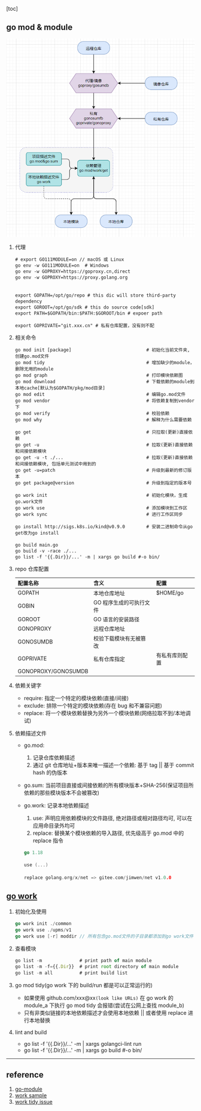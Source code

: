 [toc]

## go mod & module

![avatar](/static/image/go-mod.png)

1. 代理

   ```shell
   # export GO111MODULE=on // macOS 或 Linux
   go env -w GO111MODULE=on  # Windows
   go env -w GOPROXY=https://goproxy.cn,direct
   go env -w GOPROXY=https://proxy.golang.org


   export GOPATH=/opt/go/repo # this dic will store third-party dependency
   export GOROOT=/opt/go/sdk # this do source code[sdk]
   export PATH=$GOPATH/bin:$PATH:$GOROOT/bin # expoer path

   export GOPRIVATE="git.xxx.cn" # 私有仓库配置，没有则不配
   ```

2. 相关命令

   ```shell
   go mod init [package]                            # 初始化当前文件夹, 创建go.mod文件
   go mod tidy                                      # 增加缺少的module，删除无用的module
   go mod graph                                     # 打印模块依赖图
   go mod download                                  # 下载依赖的module到本地cache[默认为$GOPATH/pkg/mod目录]
   go mod edit                                      # 编辑go.mod文件
   go mod vendor                                    # 将依赖复制到vendor下
   go mod verify                                    # 校验依赖
   go mod why                                       # 解释为什么需要依赖

   go get                                           # 只拉取(更新)直接依赖
   go get -u                                        # 拉取(更新)直接依赖和间接依赖模块
   go get -u -t ./...                               # 拉取(更新)直接依赖和间接依赖模块, 包括单元测试中用到的
   go get -u=patch                                  # 升级到最新的修订版本
   go get package@version                           # 升级到指定的版本号

   go work init                                     # 初始化模块，生成go.work文件
   go work use                                      # 添加模块到工作区
   go work sync                                     # 进行工作区同步

   go install http://sigs.k8s.io/kind@v0.9.0        # 安装二进制命令从go get改为go install

   go build main.go
   go build -v -race ./...
   go list -f '{{.Dir}}/...' -m | xargs go build #-o bin/
   ```

3. repo 仓库配置

   | 配置名称            | 含义                    | 配置           |
   | :------------------ | :---------------------- | :------------- |
   | GOPATH              | 本地仓库地址            | $HOME/go       |
   | GOBIN               | GO 程序生成的可执行文件 |
   | GOROOT              | GO 语言的安装路径       |
   | GONOPROXY           | 远程仓库地址            |
   | GONOSUMDB           | 校验下载模块有无被篡改  |
   | GOPRIVATE           | 私有仓库指定            | 有私有库则配置 |
   | GONOPROXY/GONOSUMDB |

4. 依赖关键字

   - require: 指定一个特定的模块依赖(直接/间接)
   - exclude: 排除一个特定的模块依赖(存在 bug 和不兼容问题)
   - replace: 将一个模块依赖替换为另外一个模块依赖(网络拉取不到/本地调试)

5. 依赖描述文件

   - go.mod:
     1. 记录仓库依赖描述
     2. 通过 git 仓库地址+版本来唯一描述一个依赖: 基于 tag || 基于 commit hash 的伪版本
   - go.sum: 当前项目直接或间接依赖的所有模块版本+SHA-256(保证项目所依赖的那些模块版本不会被篡改)
   - go.work: 记录本地依赖描述

     1. use: 声明应用依赖模块的文件路径, 绝对路径或相对路径均可, 可以在应用命目录外均可
     2. replace: 替换某个模块依赖的导入路径, 优先级高于 go.mod 中的 replace 指令

     ```go
     go 1.18

     use (...)

     replace golang.org/x/net => gitee.com/jimwen/net v1.0.0
     ```

## [go work](https://blog.csdn.net/szm1234/article/details/126670258)

1. 初始化及使用

   ```go
   go work init ./common
   go work use ./upms/v1
   go work use [-r] moddir // 所有包含go.mod文件的子目录都添加到go work文件
   ```

2. 查看模块

   ```js
   go list -m              # print path of main module
   go list -m -f={{.Dir}}  # print root directory of main module
   go list -m all          # print build list
   ```

3. go mod tidy(go work 下的 build/run 都是可以正常运行的)

   - 如果使用 github.com/xxx@xx`(look like URLs)` 在 go work 的 module_a 下执行 go mod tidy 会报错(尝试在公网上查找 module_b)
   - 只有非类似链接的本地依赖描述才会使用本地依赖 || 或者使用 replace 进行本地替换

4. lint and build

   - go list -f '{{.Dir}}/...' -m | xargs golangci-lint run
   - go list -f '{{.Dir}}/...' -m | xargs go build #-o bin/

---

## reference

1. [go-module](https://zhuanlan.zhihu.com/p/599710762)
2. [work sample](https://github.com/bozaro/go-work-play/tree/go-mod-tidy)
3. [work tidy issue](https://github.com/golang/go/issues/50750)
